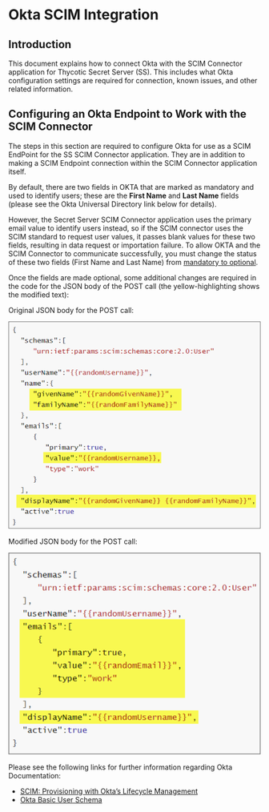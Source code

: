 [title]: # (Okta SCIM Integration)
[tags]: # (okta)
[priority]: # (103)
# Okta SCIM Integration

## Introduction
This document explains how to connect Okta with the SCIM Connector application for Thycotic Secret Server (SS). This includes what Okta configuration settings are required for connection, known issues, and other related information.

## Configuring an Okta Endpoint to Work with the SCIM Connector

The steps in this section are required to configure Okta for use as a SCIM EndPoint for the SS SCIM Connector application. They are in addition to making a SCIM Endpoint connection within the SCIM Connector application itself.

By default, there are two fields in OKTA that are marked as mandatory and used to identify users; these are the __First Name__ and __Last Name__ fields (please see the Okta Universal Directory link below for details).

However, the Secret Server SCIM Connector application uses the primary email value to identify users instead, so if the SCIM connector uses the SCIM standard to request user values, it passes blank values for these two fields, resulting in data request or importation failure. To allow OKTA and the SCIM Connector to communicate successfully, you must change the status of these two fields (First Name and Last Name) from [mandatory to optional](https://support.okta.com/help/s/question/0D50Z00008G7VLL/can-we-make-firstname-and-lastname-as-optional-fields).

Once the fields are made optional, some additional changes are required in the code for the JSON body of the POST call (the yellow-highlighting shows the modified text):

Original JSON body for the POST call:

   ![tag](images/json1.png)

Modified JSON body for the POST call:

   ![tag](images/json2.png)

Please see the following links for further information regarding Okta Documentation:

   * [SCIM: Provisioning with Okta’s Lifecycle Management](https://developer.okta.com/docs/concepts/scim/)
   * [Okta Basic User Schema](https://developer.okta.com/docs/concepts/scim/#basic-user-schema)
